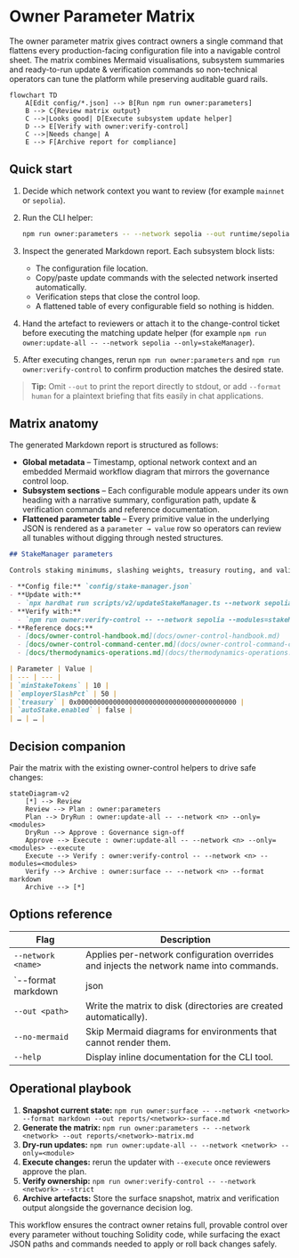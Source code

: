 # Owner Parameter Matrix

The owner parameter matrix gives contract owners a single command that flattens every
production-facing configuration file into a navigable control sheet. The matrix combines
Mermaid visualisations, subsystem summaries and ready-to-run update & verification commands
so non-technical operators can tune the platform while preserving auditable guard rails.

```mermaid
flowchart TD
    A[Edit config/*.json] --> B[Run npm run owner:parameters]
    B --> C{Review matrix output}
    C -->|Looks good| D[Execute subsystem update helper]
    D --> E[Verify with owner:verify-control]
    C -->|Needs change| A
    E --> F[Archive report for compliance]
```

## Quick start

1. Decide which network context you want to review (for example `mainnet` or `sepolia`).
2. Run the CLI helper:

   ```bash
   npm run owner:parameters -- --network sepolia --out runtime/sepolia-parameter-matrix.md
   ```

3. Inspect the generated Markdown report. Each subsystem block lists:
   - The configuration file location.
   - Copy/paste update commands with the selected network inserted automatically.
   - Verification steps that close the control loop.
   - A flattened table of every configurable field so nothing is hidden.
4. Hand the artefact to reviewers or attach it to the change-control ticket before executing
   the matching update helper (for example `npm run owner:update-all -- --network sepolia --only=stakeManager`).
5. After executing changes, rerun `npm run owner:parameters` and `npm run owner:verify-control`
   to confirm production matches the desired state.

> **Tip:** Omit `--out` to print the report directly to stdout, or add `--format human`
> for a plaintext briefing that fits easily in chat applications.

## Matrix anatomy

The generated Markdown report is structured as follows:

- **Global metadata** – Timestamp, optional network context and an embedded Mermaid
  workflow diagram that mirrors the governance control loop.
- **Subsystem sections** – Each configurable module appears under its own heading with
  a narrative summary, configuration path, update & verification commands and reference
  documentation.
- **Flattened parameter table** – Every primitive value in the underlying JSON is rendered
  as a `parameter → value` row so operators can review all tunables without digging through
  nested structures.

```markdown
## StakeManager parameters

Controls staking minimums, slashing weights, treasury routing, and validator incentives.

- **Config file:** `config/stake-manager.json`
- **Update with:**
  - `npx hardhat run scripts/v2/updateStakeManager.ts --network sepolia`
- **Verify with:**
  - `npm run owner:verify-control -- --network sepolia --modules=stakeManager`
- **Reference docs:**
  - [docs/owner-control-handbook.md](docs/owner-control-handbook.md)
  - [docs/owner-control-command-center.md](docs/owner-control-command-center.md)
  - [docs/thermodynamics-operations.md](docs/thermodynamics-operations.md)

| Parameter | Value |
| --- | --- |
| `minStakeTokens` | 10 |
| `employerSlashPct` | 50 |
| `treasury` | 0x0000000000000000000000000000000000000000 |
| `autoStake.enabled` | false |
| … | … |
```

## Decision companion

Pair the matrix with the existing owner-control helpers to drive safe changes:

```mermaid
stateDiagram-v2
    [*] --> Review
    Review --> Plan : owner:parameters
    Plan --> DryRun : owner:update-all -- --network <n> --only=<modules>
    DryRun --> Approve : Governance sign-off
    Approve --> Execute : owner:update-all -- --network <n> --only=<modules> --execute
    Execute --> Verify : owner:verify-control -- --network <n> --modules=<modules>
    Verify --> Archive : owner:surface -- --network <n> --format markdown
    Archive --> [*]
```

## Options reference

| Flag | Description |
| ---- | ----------- |
| `--network <name>` | Applies per-network configuration overrides and injects the network name into commands. |
| `--format markdown|json|human` | Choose between Markdown (default), structured JSON or a plain-text briefing. |
| `--out <path>` | Write the matrix to disk (directories are created automatically). |
| `--no-mermaid` | Skip Mermaid diagrams for environments that cannot render them. |
| `--help` | Display inline documentation for the CLI tool. |

## Operational playbook

1. **Snapshot current state:** `npm run owner:surface -- --network <network> --format markdown --out reports/<network>-surface.md`
2. **Generate the matrix:** `npm run owner:parameters -- --network <network> --out reports/<network>-matrix.md`
3. **Dry-run updates:** `npm run owner:update-all -- --network <network> --only=<module>`
4. **Execute changes:** rerun the updater with `--execute` once reviewers approve the plan.
5. **Verify ownership:** `npm run owner:verify-control -- --network <network> --strict`
6. **Archive artefacts:** Store the surface snapshot, matrix and verification output alongside the governance decision log.

This workflow ensures the contract owner retains full, provable control over every parameter
without touching Solidity code, while surfacing the exact JSON paths and commands needed to
apply or roll back changes safely.

